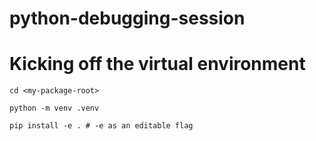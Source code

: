 # python-debugging-session

# Kicking off the virtual environment
```
cd <my-package-root>

python -m venv .venv

pip install -e . # -e as an editable flag
```
